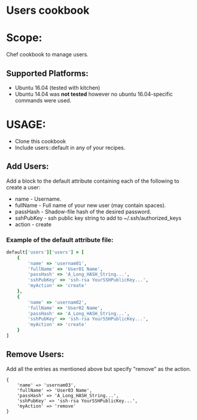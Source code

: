 # Users cookbook
# Scope:
 Chef cookbook to manage users.
## Supported Platforms:

- Ubuntu 16.04 (tested with kitchen)
- Ubuntu 14.04 was **not tested** however no ubuntu 16.04-specific commands were used.

# USAGE:
- Clone this cookbook
- Include users::default in any of your recipes.

## Add Users:
Add a block to the default attribute containing each of the following to create a user:
-  name - Username.
-  fullName - Full name of your new user (may contain spaces).
-  passHash - Shadow-file hash of the desired password.
-  sshPubKey - ssh public key string to add to ~/.ssh/authorized_keys
-  action - create

### Example of the default attribute file:
```ruby
default['users']['users'] = [
	{
		'name' => 'usernam01',
		'fullName' => 'User01 Name',
		'passHash' => 'A_Long_HASH_String...',
		'sshPubKey' => 'ssh-rsa YourSSHPublicKey...',
		'myAction' => 'create'
	},
	{
		'name' => 'usernam02',
		'fullName' => 'User02 Name',
		'passHash' => 'A_Long_HASH_String...',
		'sshPubKey' => 'ssh-rsa YourSSHPublicKey...',
		'myAction' => 'create'
	}
]
```

## Remove Users:
 Add all the entries as mentioned above but specify "remove" as the action.

	{
		'name' => 'usernam03',
		'fullName' => 'User03 Name',
		'passHash' => 'A_Long_HASH_String...',
		'sshPubKey' => 'ssh-rsa YourSSHPublicKey...',
		'myAction' => 'remove'
	}

